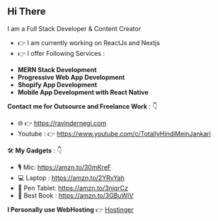 ## Hi There

I am a Full Stack Developer & Content Creator

- :point_right: I am currently working on ReactJs and Nextjs
- :point_right: I offer Following Services :
* **MERN Stack Development**
* **Progressive Web App Development**
* **Shopify App Development**
* **Mobile App Development with React Native**

**Contact me for Outsource and Freelance Work** : 👇
* :globe_with_meridians: 👉 https://ravindernegi.com 
* Youtube : 👉 https://www.youtube.com/c/TotallyHindiMeinJankari

🛠️ **My Gadgets** : 👇
* 🎙️ Mic: https://amzn.to/30mKreF
* 💻 Laptop : https://amzn.to/2YRvYah
* 📝 Pen Tablet: https://amzn.to/3njqrCz
* 📗 Best Book : https://amzn.to/3GBuWiV

**I Personally use WebHosting** 👉 [Hostinger](http://www.hostinger.com/RAVINDERNEGI) 
